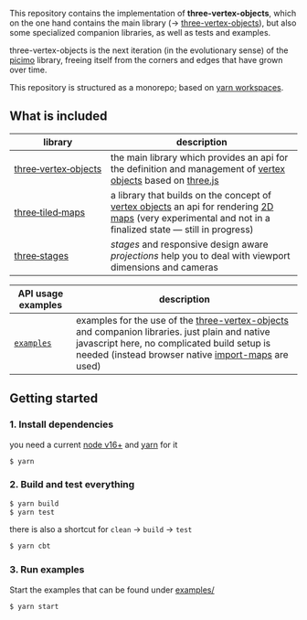 This repository contains the implementation of **three-vertex-objects**, which on the one hand contains the main library (&rarr; [three-vertex-objects](./three-vertex-objects/)), but also some specialized companion libraries, as well as tests and examples.

three-vertex-objects is the next iteration (in the evolutionary sense) of the [picimo](https://github.com/spearwolf/picimo) library, freeing itself from the corners and edges that have grown over time.

This repository is structured as a monorepo; based on [yarn workspaces](https://yarnpkg.com/features/workspaces).

## What is included

| library | description |
|-|-|
| [three&#x2011;vertex&#x2011;objects](./three-vertex-objects/) | the main library which provides an api for the definition and management of [vertex objects](./ThinkTank.md) based on [three.js](https://threejs.org/) |
| [three&#x2011;tiled&#x2011;maps](./three-tiled-maps/) | a library that builds on the concept of [vertex objects](./ThinkTank.md) an api for rendering [2D maps](./three-tiled-maps/src/README.md) (very experimental and not in a finalized state &mdash; still in progress) |
| [three&#x2011;stages](./three-stages/) | _stages_ and responsive design aware _projections_ help you to deal with viewport dimensions and cameras |

| API usage examples | description |
|-|-|
| [`examples`](./examples/) | examples for the use of the [three-vertex-objects](./three-vertex-objects/) and companion libraries. just plain and native javascript here, no complicated build setup is needed (instead browser native [import-maps](https://caniuse.com/import-maps) are used) |


## Getting started

### 1. Install dependencies

you need a current [node v16+](https://nodejs.org/) and [yarn](https://yarnpkg.com/) for it

```sh
$ yarn
```

### 2. Build and test everything

```sh
$ yarn build
$ yarn test
```

there is also a shortcut for `clean` &rarr; `build` &rarr; `test`

```sh
$ yarn cbt
```


### 3. Run examples

Start the examples that can be found under [examples/](./examples/)

```sh
$ yarn start
```
